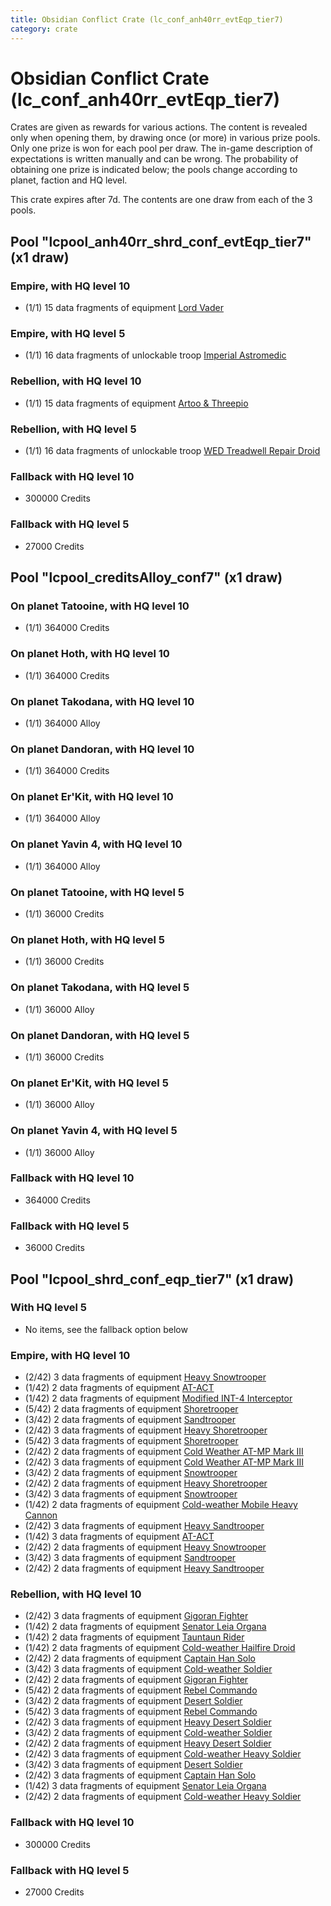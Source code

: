 ```yaml
---
title: Obsidian Conflict Crate (lc_conf_anh40rr_evtEqp_tier7)
category: crate
---
```


# Obsidian Conflict Crate (lc_conf_anh40rr_evtEqp_tier7)

Crates are given as rewards for various actions. The content is revealed only when opening them, by drawing once (or more) in various prize pools. Only one prize is won for each pool per draw. The in-game description of expectations is written manually and can be wrong. The probability of obtaining one prize is indicated below; the pools change according to planet, faction and HQ level.

This crate expires after 7d. The contents are one draw from each of the 3 pools.

## Pool "lcpool_anh40rr_shrd_conf_evtEqp_tier7" (x1 draw)

### Empire, with HQ level 10

  * (1/1) 15 data fragments of equipment [Lord Vader](eqpEmpireLordVader)

### Empire, with HQ level 5

  * (1/1) 16 data fragments of unlockable troop [Imperial Astromedic](R5Medic)

### Rebellion, with HQ level 10

  * (1/1) 15 data fragments of equipment [Artoo & Threepio](eqpRebelArtoo)

### Rebellion, with HQ level 5

  * (1/1) 16 data fragments of unlockable troop [WED Treadwell Repair Droid](Treadwell)

### Fallback with HQ level 10

  * 300000 Credits

### Fallback with HQ level 5

  * 27000 Credits

## Pool "lcpool_creditsAlloy_conf7" (x1 draw)

### On planet Tatooine, with HQ level 10

  * (1/1) 364000 Credits

### On planet Hoth, with HQ level 10

  * (1/1) 364000 Credits

### On planet Takodana, with HQ level 10

  * (1/1) 364000 Alloy

### On planet Dandoran, with HQ level 10

  * (1/1) 364000 Credits

### On planet Er'Kit, with HQ level 10

  * (1/1) 364000 Alloy

### On planet Yavin 4, with HQ level 10

  * (1/1) 364000 Alloy

### On planet Tatooine, with HQ level 5

  * (1/1) 36000 Credits

### On planet Hoth, with HQ level 5

  * (1/1) 36000 Credits

### On planet Takodana, with HQ level 5

  * (1/1) 36000 Alloy

### On planet Dandoran, with HQ level 5

  * (1/1) 36000 Credits

### On planet Er'Kit, with HQ level 5

  * (1/1) 36000 Alloy

### On planet Yavin 4, with HQ level 5

  * (1/1) 36000 Alloy

### Fallback with HQ level 10

  * 364000 Credits

### Fallback with HQ level 5

  * 36000 Credits

## Pool "lcpool_shrd_conf_eqp_tier7" (x1 draw)

### With HQ level 5

  * No items, see the fallback option below

### Empire, with HQ level 10

  * (2/42) 3 data fragments of equipment [Heavy Snowtrooper](eqpEmpireHeavySnowtrooper)
  * (1/42) 2 data fragments of equipment [AT-ACT](eqpEmpireCargoGreatDane)
  * (1/42) 2 data fragments of equipment [Modified INT-4 Interceptor](eqpEmpireArcticINT4)
  * (5/42) 2 data fragments of equipment [Shoretrooper](eqpEmpirePentagonTrooper)
  * (3/42) 2 data fragments of equipment [Sandtrooper](eqpEmpireSandtrooper)
  * (2/42) 3 data fragments of equipment [Heavy Shoretrooper](eqpEmpirePentagonHeavyTrooper)
  * (5/42) 3 data fragments of equipment [Shoretrooper](eqpEmpirePentagonTrooper)
  * (2/42) 2 data fragments of equipment [Cold Weather AT-MP Mark III](eqpEmpireArcticATMP)
  * (2/42) 3 data fragments of equipment [Cold Weather AT-MP Mark III](eqpEmpireArcticATMP)
  * (3/42) 2 data fragments of equipment [Snowtrooper](eqpEmpireSnowtrooper)
  * (2/42) 2 data fragments of equipment [Heavy Shoretrooper](eqpEmpirePentagonHeavyTrooper)
  * (3/42) 3 data fragments of equipment [Snowtrooper](eqpEmpireSnowtrooper)
  * (1/42) 2 data fragments of equipment [Cold-weather Mobile Heavy Cannon](eqpEmpireArcticMHC)
  * (2/42) 3 data fragments of equipment [Heavy Sandtrooper](eqpEmpireHeavySandtrooper)
  * (1/42) 3 data fragments of equipment [AT-ACT](eqpEmpireCargoGreatDane)
  * (2/42) 2 data fragments of equipment [Heavy Snowtrooper](eqpEmpireHeavySnowtrooper)
  * (3/42) 3 data fragments of equipment [Sandtrooper](eqpEmpireSandtrooper)
  * (2/42) 2 data fragments of equipment [Heavy Sandtrooper](eqpEmpireHeavySandtrooper)

### Rebellion, with HQ level 10

  * (2/42) 3 data fragments of equipment [Gigoran Fighter](eqpRebelShaggyAlien)
  * (1/42) 2 data fragments of equipment [Senator Leia Organa](eqpRebelDiplomat)
  * (1/42) 2 data fragments of equipment [Tauntaun Rider](eqpRebelTauntaun)
  * (1/42) 2 data fragments of equipment [Cold-weather Hailfire Droid](eqpRebelArcticHailfire)
  * (2/42) 2 data fragments of equipment [Captain Han Solo](eqpRebelCaptainSolo)
  * (3/42) 3 data fragments of equipment [Cold-weather Soldier](eqpRebelEchoBaseSoldier)
  * (2/42) 2 data fragments of equipment [Gigoran Fighter](eqpRebelShaggyAlien)
  * (5/42) 2 data fragments of equipment [Rebel Commando](eqpRebelPentagonSoldier)
  * (3/42) 2 data fragments of equipment [Desert Soldier](eqpRebelSandSoldier)
  * (5/42) 3 data fragments of equipment [Rebel Commando](eqpRebelPentagonSoldier)
  * (2/42) 3 data fragments of equipment [Heavy Desert Soldier](eqpRebelHeavySandSoldier)
  * (3/42) 2 data fragments of equipment [Cold-weather Soldier](eqpRebelEchoBaseSoldier)
  * (2/42) 2 data fragments of equipment [Heavy Desert Soldier](eqpRebelHeavySandSoldier)
  * (2/42) 3 data fragments of equipment [Cold-weather Heavy Soldier](eqpRebelEchoBaseHeavySoldier)
  * (3/42) 3 data fragments of equipment [Desert Soldier](eqpRebelSandSoldier)
  * (2/42) 3 data fragments of equipment [Captain Han Solo](eqpRebelCaptainSolo)
  * (1/42) 3 data fragments of equipment [Senator Leia Organa](eqpRebelDiplomat)
  * (2/42) 2 data fragments of equipment [Cold-weather Heavy Soldier](eqpRebelEchoBaseHeavySoldier)

### Fallback with HQ level 10

  * 300000 Credits

### Fallback with HQ level 5

  * 27000 Credits